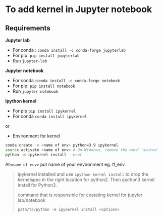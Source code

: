 # To add kernel in Jupyter notebook

## Requirements
<b>Jupyter lab</b>
* For conda : ```conda install -c conda-forge jupyterlab```
* For pip: ```pip install jupyterlab```
* Run ```jupyter-lab```

<b>Jupyter notebook</b>
* For conda :```conda install -c conda-forge notebook```
* For pip: ```pip install notebook```
* Run ```jupyter notebook```

<b>Ipython kernel</b>
* For pip 
```pip install ipykernel```
* For conda 
```conda install ipykernel  ```

or
* Environment for kernel
```bash
conda create -n <name of env> python=3.9 ipykernel
source activate <name of env> # On Windows, remove the word 'source'
python -m ipykernel install --user
```
At```<name of env>```  put name of your environment eg. tf_env

>ipykernel installed and use ```ipython kernel install``` to drop the kernelspec in the right location for python2. 
>Then ipython3 kernel install for Python3.
>
>command that is responsible for ceatating kernel for jupyter lab/notebook 
>
>```path/to/python -m ipykernel install <options>```

